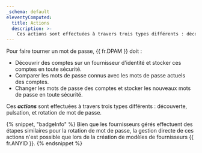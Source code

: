 ```yaml
---
_schema: default
eleventyComputed:
  title: Actions
  description: >-
    Ces actions sont effectuées à travers trois types différents : découverte, pulsation, et rotation de mot de passe.
---
```

Pour faire tourner un mot de passe, {{ fr.DPAM }} doit :
* Découvrir des comptes sur un fournisseur d'identité et stocker ces comptes en toute sécurité.
* Comparer les mots de passe connus avec les mots de passe actuels des comptes.
* Changer les mots de passe des comptes et stocker les nouveaux mots de passe en toute sécurité.

Ces ***actions*** sont effectuées à travers trois types différents : découverte, pulsation, et rotation de mot de passe.

{% snippet, "badgeInfo" %}
Bien que les fournisseurs gérés effectuent des étapes similaires pour la rotation de mot de passe, la gestion directe de ces actions n'est possible que lors de la création de modèles de fournisseurs {{ fr.ANYID }}.
{% endsnippet %}
